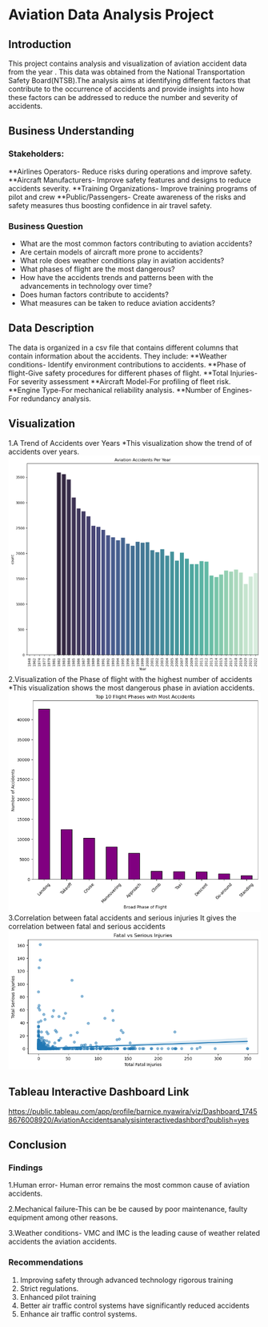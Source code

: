 # Aviation Data Analysis Project
## Introduction
This project contains analysis and visualization of aviation accident data from the year . This data was obtained from the National Transportation Safety Board(NTSB).The analysis aims at identifying different factors that contribute to the occurrence of accidents and provide insights into how these factors can be addressed to reduce the number and severity of accidents.
## Business Understanding
### Stakeholders:
   **Airlines Operators- Reduce risks during operations and improve safety.
   **Aircraft Manufacturers- Improve safety features and designs to reduce accidents severity.
   **Training Organizations- Improve training programs of pilot and crew
   **Public/Passengers- Create awareness of the risks and safety measures thus boosting confidence in air travel safety.
### Business Question
   * What are the most common factors contributing to aviation accidents?
   * Are certain models of aircraft more prone to accidents?
   * What role does weather conditions play in aviation accidents?
   * What phases of flight are the most dangerous?
   * How have the accidents trends and patterns been with the advancements in technology over time?
   * Does human factors contribute to accidents?
   * What measures can be taken to reduce aviation accidents?

## Data Description
The data is organized in a csv file that contains different columns that contain information about the accidents. They include:
    **Weather conditions- Identify environment contributions to accidents.
    **Phase of flight-Give safety procedures for different phases of flight.
    **Total Injuries-For severity assessment
    **Aircraft Model-For profiling of fleet risk.
    **Engine Type-For mechanical reliability analysis.
    **Number of Engines- For redundancy analysis.
## Visualization
1.A Trend of Accidents over Years
*This visualization show the trend of of accidents over years.
![alt text](image.png)
2.Visualization of the Phase of flight with the highest number of accidents
*This visualization shows the most dangerous phase in aviation accidents.
![alt text](image-1.png)
3.Correlation between fatal accidents and serious injuries
It gives the correlation between fatal and serious accidents
![alt text](image-2.png)
## Tableau Interactive Dashboard Link
https://public.tableau.com/app/profile/barnice.nyawira/viz/Dashboard_17458676008920/AviationAccidentsanalysisinteractivedashbord?publish=yes
## Conclusion
### Findings
 1.Human error- Human error remains the most common cause of aviation accidents.

 2.Mechanical failure-This can be be caused by poor maintenance, faulty equipment among other reasons.
 
 3.Weather conditions- VMC and IMC is the leading cause of weather related accidents the aviation accidents.
 ### Recommendations
 1. Improving safety through advanced technology rigorous training
2. Strict regulations.
3. Enhanced pilot training
4. Better air traffic control systems have significantly reduced accidents
5. Enhance air traffic control systems.
